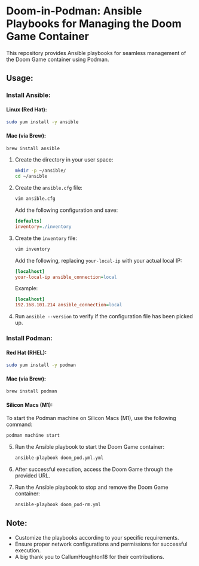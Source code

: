 # Doom-in-Podman: Ansible Playbooks for Managing the Doom Game Container

This repository provides Ansible playbooks for seamless management of the Doom Game container using Podman.

## Usage:

### Install Ansible:

#### Linux (Red Hat):
```bash
sudo yum install -y ansible
```

#### Mac (via Brew):
```bash
brew install ansible
```

1. Create the directory in your user space:
   ```bash
   mkdir -p ~/ansible/
   cd ~/ansible
   ```

2. Create the `ansible.cfg` file:
   ```bash
   vim ansible.cfg
   ```
   Add the following configuration and save:
   ```ini
   [defaults]
   inventory=./inventory
   ```

3. Create the `inventory` file:
   ```bash
   vim inventory
   ```
   Add the following, replacing `your-local-ip` with your actual local IP:
   ```ini
   [localhost]
   your-local-ip ansible_connection=local
   ```
   Example:
   ```ini
   [localhost]
   192.168.101.214 ansible_connection=local
   ```

4. Run `ansible --version` to verify if the configuration file has been picked up.

### Install Podman:

#### Red Hat (RHEL):
```bash
sudo yum install -y podman
```

#### Mac (via Brew):
```bash
brew install podman
```

#### Silicon Macs (M1):
To start the Podman machine on Silicon Macs (M1), use the following command:
```bash
podman machine start
```

5. Run the Ansible playbook to start the Doom Game container:
   ```bash
   ansible-playbook doom_pod.yml.yml
   ```

6. After successful execution, access the Doom Game through the provided URL.

7. Run the Ansible playbook to stop and remove the Doom Game container:
   ```bash
   ansible-playbook doom_pod-rm.yml
   ```

## Note:

- Customize the playbooks according to your specific requirements.
- Ensure proper network configurations and permissions for successful execution.
- A big thank you to CallumHoughton18 for their contributions.
